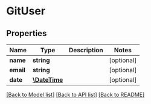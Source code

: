 # GitUser

## Properties

Name | Type | Description | Notes
------------ | ------------- | ------------- | -------------
**name** | **string** |  | [optional] 
**email** | **string** |  | [optional] 
**date** | [**\DateTime**](https://www.php.net/class.datetime) |  | [optional] 

[[Back to Model list]](../../README.md#documentation-for-models) [[Back to API list]](../../README.md#documentation-for-api-endpoints) [[Back to README]](../../README.md)


